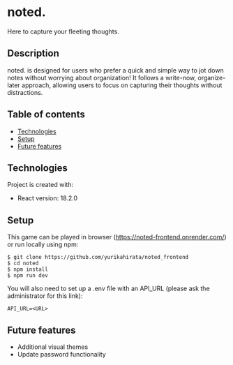 # noted.

Here to capture your fleeting thoughts.

## Description

noted. is designed for users who prefer a quick and simple way to jot down notes without worrying about organization! It follows a write-now, organize-later approach, allowing users to focus on capturing their thoughts without distractions.

## Table of contents

* [Technologies](#technologies)
* [Setup](#setup)
* [Future features](#future-features)

## Technologies

Project is created with:
* React version: 18.2.0

## Setup

This game can be played in browser (https://noted-frontend.onrender.com/) or run locally using npm:
```
$ git clone https://github.com/yurikahirata/noted_frontend
$ cd noted
$ npm install
$ npm run dev
```

You will also need to set up a .env file with an API_URL (please ask the administrator for this link):
```
API_URL=<URL>
```

## Future features
* Additional visual themes
* Update password functionality